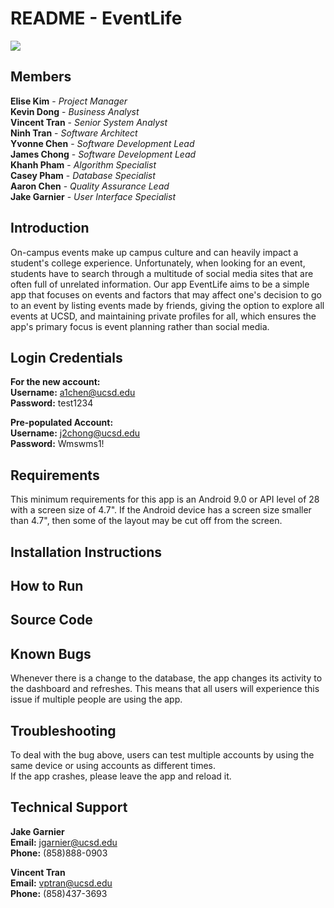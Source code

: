 # README - EventLife
![](CSE110EventLife/blob/master/app/src/main/res/drawable/CalendarLogo.png)

## Members
**Elise Kim** - *Project Manager*\
**Kevin Dong** - *Business Analyst*\
**Vincent Tran** - *Senior System Analyst*\
**Ninh Tran** - *Software Architect*\
**Yvonne Chen** - *Software Development Lead*\
**James Chong** - *Software Development Lead*\
**Khanh Pham** - *Algorithm Specialist*\
**Casey Pham** - *Database Specialist*\
**Aaron Chen** - *Quality Assurance Lead*\
**Jake Garnier** - *User Interface Specialist*

## Introduction
On-campus events make up campus culture and can heavily impact a student's college experience. Unfortunately, when looking for an event, students have to search through a multitude of social media sites that are often full of unrelated information. Our app EventLife aims to be a simple app that focuses on events and factors that may affect one's decision to go to an event by listing events made by friends, giving the option to explore all events at UCSD, and maintaining private profiles for all, which ensures the app's primary focus is event planning rather than social media.

## Login Credentials
**For the new account:** \
**Username:** a1chen@ucsd.edu\
**Password:** test1234

**Pre-populated Account:**\
**Username:** j2chong@ucsd.edu\
**Password:** Wmswms1!

## Requirements
This minimum requirements for this app is an Android 9.0 or API level of 28 with a screen size of 4.7". If the Android device has a screen size smaller than 4.7", then some of the layout may be cut off from the screen.

## Installation Instructions

## How to Run

## Source Code

## Known Bugs
Whenever there is a change to the database, the app changes its activity to the dashboard and refreshes. This means that all users will experience this issue if multiple people are using the app. 

## Troubleshooting
To deal with the bug above, users can test multiple accounts by using the same device or using accounts as different times.\
If the app crashes, please leave the app and reload it. 

## Technical Support
**Jake Garnier**\
**Email:** jgarnier@ucsd.edu\
**Phone:** (858)888-0903

**Vincent Tran** \
**Email:** vptran@ucsd.edu\
**Phone:** (858)437-3693
